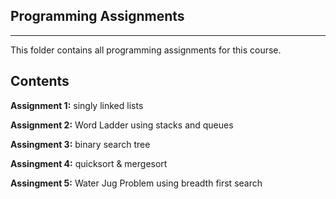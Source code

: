 Programming Assignments
-----------------------
-----------------------

This folder contains all programming assignments for this course. 

Contents
--------
**Assignment 1:** singly linked lists

**Assignment 2:** Word Ladder using stacks and queues

**Assingment 3:** binary search tree

**Assingment 4:** quicksort & mergesort

**Assingment 5:** Water Jug Problem using breadth first search
